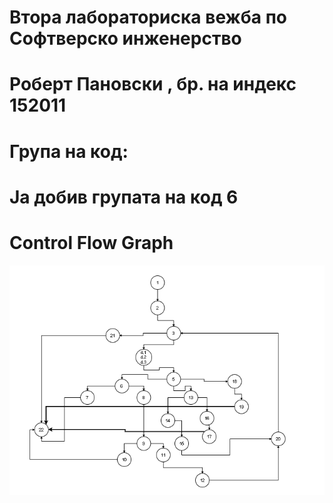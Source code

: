 # Втора лабораториска вежба по Софтверско инженерство
# Роберт Пановски , бр. на индекс 152011
# Група на код:
# Ја добив групата на код 6
# Control Flow Graph
![Alt text](https://github.com/panovskir/SI_lab2_152011/blob/master/ControlFlowGraph_Lab2.PNG)
